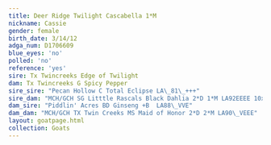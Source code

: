 ```yaml
---
title: Deer Ridge Twilight Cascabella 1*M
nickname: Cassie
gender: female
birth_date: 3/14/12
adga_num: D1706609
blue_eyes: 'no'
polled: 'no'
reference: 'yes'
sire: Tx Twincreeks Edge of Twilight
dam: Tx Twincreeks G Spicy Pepper
sire_sire: "Pecan Hollow C Total Eclipse LA\_81\_+++"
sire_dam: "MCH/GCH SG Litttle Rascals Black Dahlia 2*D 1*M LA92EEEE 10xGCH 4xRsCH AGS\_91.0  "
dam_sire: "Piddlin' Acres BD Ginseng +B  LA88\_VVE"
dam_dam: "MCH/GCH TX Twin Creeks MS Maid of Honor 2*D 2*M LA90\_VEEE"
layout: goatpage.html
collection: Goats
---
```


